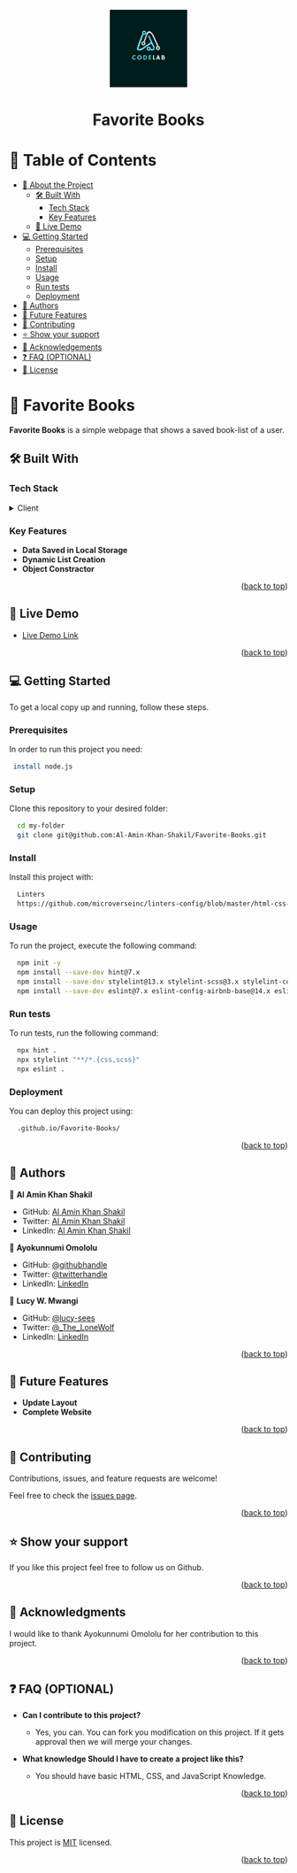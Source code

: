 <a name="readme-top"></a>

<div align="center">
  <img src="tech_logo.png" alt="logo" width="140"  height="auto" />
  <br/>

  <h1><b>Favorite Books</b></h1>

</div>

<!-- TABLE OF CONTENTS -->

# 📗 Table of Contents

- [📖 About the Project](#about-project)
  - [🛠 Built With](#built-with)
    - [Tech Stack](#tech-stack)
    - [Key Features](#key-features)
  - [🚀 Live Demo](#live-demo)
- [💻 Getting Started](#getting-started)
  - [Prerequisites](#prerequisites)
  - [Setup](#setup)
  - [Install](#install)
  - [Usage](#usage)
  - [Run tests](#run-tests)
  - [Deployment](#deployment)
- [👥 Authors](#authors)
- [🔭 Future Features](#future-features)
- [🤝 Contributing](#contributing)
- [⭐️ Show your support](#support)
- [🙏 Acknowledgements](#acknowledgements)
- [❓ FAQ (OPTIONAL)](#faq)
- [📝 License](#license)

<!-- PROJECT DESCRIPTION -->

# 📖 Favorite Books <a name="about-project"></a>

**Favorite Books** is a simple webpage that shows a saved book-list of a user.

## 🛠 Built With <a name="built-with"></a>

### Tech Stack <a name="tech-stack"></a>

<details>
  <summary>Client</summary>
  <ul>
    <li><a href="https://www.w3schools.com/html/default.asp">HTML</a></li>
    <li><a href="https://www.w3schools.com/css/default.asp">CSS</a></li>
    <li><a href="https://www.w3schools.com/js/default.asp">JavaScript</a></li>
  </ul>
</details>

<!-- Features -->

### Key Features <a name="key-features"></a>

- **Data Saved in Local Storage**
- **Dynamic List Creation**
- **Object Constractor**

<p align="right">(<a href="#readme-top">back to top</a>)</p>

<!-- LIVE DEMO -->

## 🚀 Live Demo <a name="live-demo"></a>

- [Live Demo Link](https://al-amin-khan-shakil.github.io/Favorite-Books/)

<p align="right">(<a href="#readme-top">back to top</a>)</p>

<!-- GETTING STARTED -->

## 💻 Getting Started <a name="getting-started"></a>

To get a local copy up and running, follow these steps.

### Prerequisites

In order to run this project you need:

```sh
 install node.js
```

### Setup

Clone this repository to your desired folder:

```sh
  cd my-folder
  git clone git@github.com:Al-Amin-Khan-Shakil/Favorite-Books.git
```

### Install

Install this project with:

```sh
  Linters 
  https://github.com/microverseinc/linters-config/blob/master/html-css-js/.github/workflows/linters.yml
```

### Usage

To run the project, execute the following command:


```sh
  npm init -y
  npm install --save-dev hint@7.x
  npm install --save-dev stylelint@13.x stylelint-scss@3.x stylelint-config-standard@21.x stylelint-csstree-validator@1.x
  npm install --save-dev eslint@7.x eslint-config-airbnb-base@14.x eslint-plugin-import@2.x babel-eslint@10.x

```

### Run tests

To run tests, run the following command:

```sh
  npx hint .
  npx stylelint "**/*.{css,scss}"
  npx eslint .
```

### Deployment

You can deploy this project using:

```sh
  .github.io/Favorite-Books/
```

<p align="right">(<a href="#readme-top">back to top</a>)</p>

<!-- AUTHORS -->

## 👥 Authors <a name="authors"></a>

👤 **Al Amin Khan Shakil**

- GitHub: [Al Amin Khan Shakil](https://github.com/Al-Amin-Khan-Shakil)
- Twitter: [Al Amin Khan Shakil](https://https://twitter.com/AlAminKhan85004)
- LinkedIn: [Al Amin Khan Shakil](https://https://www.linkedin.com/in/al-amin-khan-shakil-5a3b29252/)

👤 **Ayokunnumi Omololu**

- GitHub: [@githubhandle](https://github.com/Ayokunnumi1)
- Twitter: [@twitterhandle](https://twitter.com/AyokunnumiA)
- LinkedIn: [LinkedIn](https://www.linkedin.com/in/ayokunnumiomololu)

👤 **Lucy W. Mwangi**

- GitHub: [@lucy-sees](https://github.com/lucy-sees)
- Twitter: [@\_The_LoneWolf](https://twitter.com/_The_LoneWolf)
- LinkedIn: [LinkedIn](https://www.linkedin.com/in/lucy-w-mwangi-83a31b11b/)

<p align="right">(<a href="#readme-top">back to top</a>)</p>

<!-- FUTURE FEATURES -->

## 🔭 Future Features <a name="future-features"></a>

- **Update Layout**
- **Complete Website**

<p align="right">(<a href="#readme-top">back to top</a>)</p>

<!-- CONTRIBUTING -->

## 🤝 Contributing <a name="contributing"></a>

Contributions, issues, and feature requests are welcome!

Feel free to check the [issues page](https://github.com/Al-Amin-Khan-Shakil/Favorite-Books/issues).

<p align="right">(<a href="#readme-top">back to top</a>)</p>

<!-- SUPPORT -->

## ⭐️ Show your support <a name="support"></a>

If you like this project feel free to follow us on Github.

<p align="right">(<a href="#readme-top">back to top</a>)</p>

<!-- ACKNOWLEDGEMENTS -->

## 🙏 Acknowledgments <a name="acknowledgements"></a>

I would like to thank Ayokunnumi Omololu for her contribution to this project.

<p align="right">(<a href="#readme-top">back to top</a>)</p>

<!-- FAQ (optional) -->

## ❓ FAQ (OPTIONAL) <a name="faq"></a>

- **Can I contribute to this project?**

  - Yes, you can. You can fork you modification on this project. If it gets approval then we will merge your changes.

- **What knowledge Should I have to create a project like this?**

  - You should have basic HTML, CSS, and JavaScript Knowledge.

<p align="right">(<a href="#readme-top">back to top</a>)</p>

<!-- LICENSE -->

## 📝 License <a name="license"></a>

This project is [MIT](./LICENSE) licensed.

<p align="right">(<a href="#readme-top">back to top</a>)</p>
